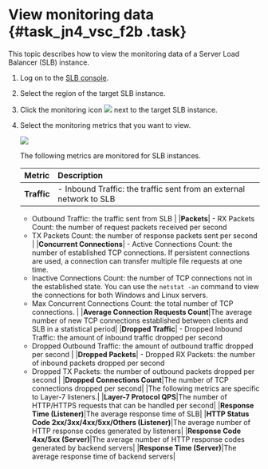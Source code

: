 # View monitoring data {#task_jn4_vsc_f2b .task}

This topic describes how to view the monitoring data of a Server Load Balancer \(SLB\) instance.

1.  Log on to the [SLB console](https://slb.console.aliyun.com).
2.  Select the region of the target SLB instance.
3.  Click the monitoring icon ![](http://static-aliyun-doc.oss-cn-hangzhou.aliyuncs.com/assets/img/15691/15610873917338_en-US.png) next to the target SLB instance.
4.  Select the monitoring metrics that you want to view. 

    ![](http://static-aliyun-doc.oss-cn-hangzhou.aliyuncs.com/assets/img/15691/15610873917337_en-US.png)

    The following metrics are monitored for SLB instances.

    |Metric|Description|
    |:-----|:----------|
    |**Traffic**|     -   Inbound Traffic: the traffic sent from an external network to SLB
    -   Outbound Traffic: the traffic sent from SLB
 |
    |**Packets**|     -   RX Packets Count: the number of request packets received per second
    -   TX Packets Count: the number of response packets sent per second
 |
    |**Concurrent Connections**|     -   Active Connections Count: the number of established TCP connections. If persistent connections are used, a connection can transfer multiple file requests at one time.
    -   Inactive Connections Count: the number of TCP connections not in the established state. You can use the `netstat -an` command to view the connections for both Windows and Linux servers.
    -   Max Concurrent Connections Count: the total number of TCP connections.
 |
    |**Average Connection Requests Count**|The average number of new TCP connections established between clients and SLB in a statistical period|
    |**Dropped Traffic**|     -   Dropped Inbound Traffic: the amount of inbound traffic dropped per second
    -   Dropped Outbound Traffic: the amount of outbound traffic dropped per second
 |
    |**Dropped Packets**|     -   Dropped RX Packets: the number of inbound packets dropped per second
    -   Dropped TX Packets: the number of outbound packets dropped per second
 |
    |**Dropped Connections Count**|The number of TCP connections dropped per second|
    |The following metrics are specific to Layer-7 listeners.|
    |**Layer-7 Protocol QPS**|The number of HTTP/HTTPS requests that can be handled per second|
    |**Response Time \(Listener\)**|The average response time of SLB|
    |**HTTP Status Code 2xx/3xx/4xx/5xx/Others \(Listener\)**|The average number of HTTP response codes generated by listeners|
    |**Response Code 4xx/5xx \(Server\)**|The average number of HTTP response codes generated by backend servers|
    |**Response Time \(Server\)**|The average response time of backend servers|


